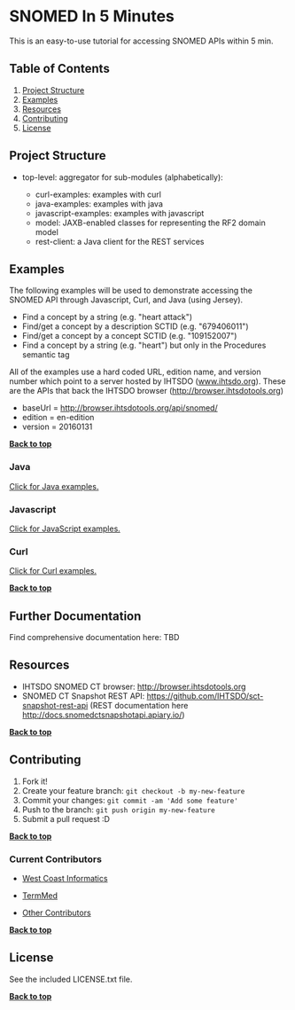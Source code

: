 # SNOMED In 5 Minutes

This is an easy-to-use tutorial for accessing SNOMED APIs within 5 min.

## Table of Contents

1. [Project Structure](#project-structure)
2. [Examples](#examples)
3. [Resources](#resources)
4. [Contributing](#contributing)
5. [License](#license)

## Project Structure

- top-level: aggregator for sub-modules (alphabetically):

  - curl-examples: examples with curl
  - java-examples: examples with java
  - javascript-examples: examples with javascript
  - model: JAXB-enabled classes for representing the RF2 domain model
  - rest-client: a Java client for the REST services

## Examples

The following examples will be used to demonstrate accessing the SNOMED API through Javascript, Curl, and Java (using Jersey).

- Find a concept by a string (e.g. "heart attack")
- Find/get a concept by a description SCTID (e.g. "679406011")
- Find/get a concept by a concept SCTID (e.g. "109152007")
- Find a concept by a string (e.g. "heart") but only in the Procedures semantic tag

All of the examples use a hard coded URL, edition name, and version number which point to a server hosted by IHTSDO (www.ihtsdo.org). These are the APIs that back the IHTSDO browser (<http://browser.ihtsdotools.org>)

- baseUrl = <http://browser.ihtsdotools.org/api/snomed/>
- edition = en-edition
- version = 20160131

**[Back to top](#table-of-contents)**

### Java

[Click for Java examples.](../master/java-examples/java-examples.md "Java Examples")

### Javascript

[Click for JavaScript examples.](../master/javascript-examples/javascript-examples.md "JavaScript Examples")

### Curl

[Click for Curl examples.](../master/curl-examples/curl-examples.md "Curl Examples")

**[Back to top](#table-of-contents)**

## Further Documentation

Find comprehensive documentation here: TBD

## Resources

- IHTSDO SNOMED CT browser: <http://browser.ihtsdotools.org>
- SNOMED CT Snapshot REST API: <https://github.com/IHTSDO/sct-snapshot-rest-api> (REST documentation here <http://docs.snomedctsnapshotapi.apiary.io/>)

**[Back to top](#table-of-contents)**

## Contributing

1. Fork it!
2. Create your feature branch: `git checkout -b my-new-feature`
3. Commit your changes: `git commit -am 'Add some feature'`
4. Push to the branch: `git push origin my-new-feature`
5. Submit a pull request :D

**[Back to top](#table-of-contents)**

### Current Contributors

- [West Coast Informatics](https://github.com/westcoastinformatics)
- [TermMed](https://github.com/termMed)

- [Other Contributors](https://github.com/IHTSDO/SNOMED-in-5-minutes/graphs/contributors)

**[Back to top](#table-of-contents)**

## License

See the included LICENSE.txt file.

**[Back to top](#table-of-contents)**
